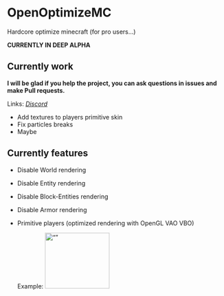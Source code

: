 # OpenOptimizeMC
Hardcore optimize minecraft (for pro users...)

**CURRENTLY IN DEEP ALPHA**

## Currently work
**I will be glad if you help the project, you can ask questions in issues and make Pull requests.**

Links: [*Discord*](https://discord.gg/Dv3pk7uMWv)

* Add textures to players primitive skin
* Fix particles breaks
* Maybe

## Currently features
* Disable World rendering
* Disable Entity rendering
* Disable Block-Entities rendering
* Disable Armor rendering
* Primitive players (optimized rendering with OpenGL VAO VBO)

    Example: <img src="https://user-images.githubusercontent.com/68351787/234925468-c5c0a78f-ca55-4b07-93f0-a3ec19ee83ff.png" alt= “” width="150" height="130">
